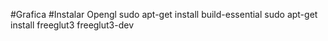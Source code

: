 #Grafica
#Instalar Opengl
  sudo apt-get install build-essential 
  sudo apt-get install freeglut3 freeglut3-dev 
